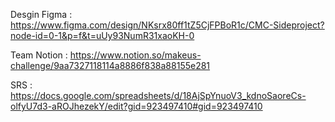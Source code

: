 Desgin Figma :
https://www.figma.com/design/NKsrx80ff1tZ5CjFPBoR1c/CMC-Sideproject?node-id=0-1&p=f&t=uUy93NumR31xaoKH-0


Team Notion :
https://www.notion.so/makeus-challenge/9aa7327118114a8886f838a88155e281


SRS :
https://docs.google.com/spreadsheets/d/18AjSpYnuoV3_kdnoSaoreCs-olfyU7d3-aROJhezekY/edit?gid=923497410#gid=923497410

